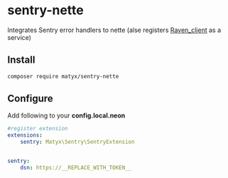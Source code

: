# sentry-nette
Integrates Sentry error handlers to nette (alse registers [Raven_client](https://github.com/getsentry/sentry-php) as a service)

## Install
```bash
composer require matyx/sentry-nette
```

## Configure
Add following to your **config.local.neon**
```yaml
#register extension
extensions:
	sentry: Matyx\Sentry\SentryExtension


sentry:
	dsn: https://__REPLACE_WITH_TOKEN__
```
